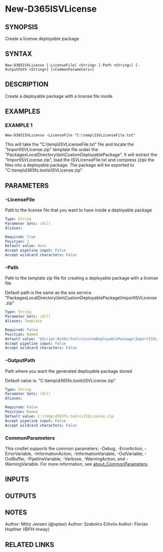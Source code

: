 ﻿---
external help file: d365fo.tools-help.xml
Module Name: d365fo.tools
online version:
schema: 2.0.0
---

# New-D365ISVLicense

## SYNOPSIS
Create a license deployable package

## SYNTAX

```
New-D365ISVLicense [-LicenseFile] <String> [-Path <String>] [-OutputPath <String>] [<CommonParameters>]
```

## DESCRIPTION
Create a deployable package with a license file inside

## EXAMPLES

### EXAMPLE 1
```
New-D365ISVLicense -LicenseFile "C:\temp\ISVLicenseFile.txt"
```

This will take the "C:\temp\ISVLicenseFile.txt" file and locate the "ImportISVLicense.zip" template file under the "PackagesLocalDirectory\bin\CustomDeployablePackage\".
It will extract the "ImportISVLicense.zip", load the ISVLicenseFile.txt and compress (zip) the files into a deployable package.
The package will be exported to "C:\temp\d365fo.tools\ISVLicense.zip"

## PARAMETERS

### -LicenseFile
Path to the license file that you want to have inside a deployable package

```yaml
Type: String
Parameter Sets: (All)
Aliases:

Required: True
Position: 2
Default value: None
Accept pipeline input: False
Accept wildcard characters: False
```

### -Path
Path to the template zip file for creating a deployable package with a license file

Default path is the same as the aos service "PackagesLocalDirectory\bin\CustomDeployablePackage\ImportISVLicense.zip"

```yaml
Type: String
Parameter Sets: (All)
Aliases: Template

Required: False
Position: Named
Default value: "$Script:BinDirTools\CustomDeployablePackage\ImportISVLicense.zip"
Accept pipeline input: False
Accept wildcard characters: False
```

### -OutputPath
Path where you want the generated deployable package stored

Default value is: "C:\temp\d365fo.tools\ISVLicense.zip"

```yaml
Type: String
Parameter Sets: (All)
Aliases:

Required: False
Position: Named
Default value: C:\temp\d365fo.tools\ISVLicense.zip
Accept pipeline input: False
Accept wildcard characters: False
```

### CommonParameters
This cmdlet supports the common parameters: -Debug, -ErrorAction, -ErrorVariable, -InformationAction, -InformationVariable, -OutVariable, -OutBuffer, -PipelineVariable, -Verbose, -WarningAction, and -WarningVariable. For more information, see [about_CommonParameters](http://go.microsoft.com/fwlink/?LinkID=113216).

## INPUTS

## OUTPUTS

## NOTES
Author: Mötz Jensen (@splaxi)
Author: Szabolcs Eötvös
Author: Florian Hopfner (@FH-Inway)

## RELATED LINKS
